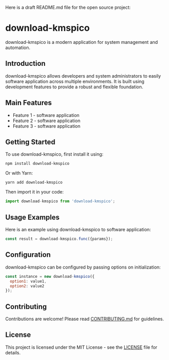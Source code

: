 Here is a draft README.md file for the open source project:

# download-kmspico

download-kmspico is a modern application for system management and automation.

## Introduction

download-kmspico allows developers and system administrators to easily software application across multiple environments. It is built using development features to provide a robust and flexible foundation.

## Main Features

- Feature 1 - software application
- Feature 2 - software application
- Feature 3 - software application

## Getting Started

To use download-kmspico, first install it using:

```
npm install download-kmspico
```

Or with Yarn:

```
yarn add download-kmspico
```

Then import it in your code:

```js
import download-kmspico from 'download-kmspico';
```

## Usage Examples

Here is an example using download-kmspico to software application:

```js
const result = download-kmspico.func({params});
```

## Configuration

download-kmspico can be configured by passing options on initialization:

```js
const instance = new download-kmspico({
  option1: value1,
  option2: value2
});
```

## Contributing

Contributions are welcome! Please read [CONTRIBUTING.md](CONTRIBUTING.md) for guidelines.

## License

This project is licensed under the MIT License - see the [LICENSE](LICENSE) file for details.
